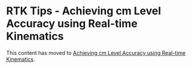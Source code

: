 # RTK Tips - Achieving cm Level Accuracy using Real-time Kinematics

This content has moved to [Achieving cm Level Accuracy using Real-time Kinematics](https://www.semuconsulting.com/gnsswiki/rtktips/).